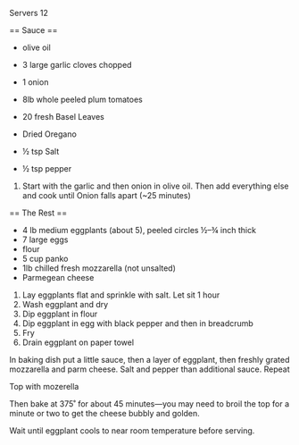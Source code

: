 Servers 12

== Sauce ==
- olive oil
- 3 large garlic cloves chopped
- 1 onion
- 8lb whole peeled plum tomatoes
- 20 fresh Basel Leaves
- Dried Oregano

- ½ tsp Salt
- ½ tsp pepper

1. Start with the garlic and then onion in olive oil.  Then add everything else and cook until Onion falls apart (~25 minutes)

== The Rest ==

- 4 lb medium eggplants (about 5), peeled circles ½–¾ inch thick
- 7 large eggs
- flour
- 5 cup panko
- 1lb chilled fresh mozzarella (not unsalted)
- Parmegean cheese

1. Lay eggplants flat and sprinkle with salt.  Let sit 1 hour
2. Wash eggplant and dry
3. Dip eggplant in flour
4. Dip eggplant in egg with black pepper and then in breadcrumb
5. Fry
6. Drain eggplant on paper towel

In baking dish put a little sauce, then a layer of eggplant, then freshly grated mozzarella and parm cheese.  Salt and pepper than additional sauce.  Repeat

Top with mozerella

Then bake at 375˚ for about 45 minutes—you may need to broil the top for a minute or two to get the cheese bubbly and golden.

Wait until eggplant cools to near room temperature before serving.
